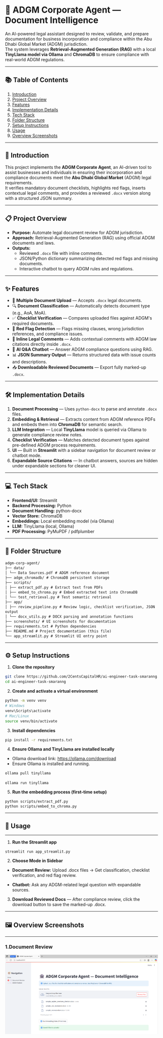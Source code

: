# 🏦 ADGM Corporate Agent — Document Intelligence

An AI-powered legal assistant designed to review, validate, and prepare documentation for business incorporation and compliance within the Abu Dhabi Global Market (ADGM) jurisdiction.  
The system leverages **Retrieval-Augmented Generation (RAG)** with a local **TinyLlama model via Ollama** and **ChromaDB** to ensure compliance with real-world ADGM regulations.

---

## 📚 Table of Contents
1. [Introduction](#-introduction)  
2. [Project Overview](#-project-overview)  
3. [Features](#-features)  
4. [Implementation Details](#-implementation-details)  
5. [Tech Stack](#-tech-stack)  
6. [Folder Structure](#-folder-structure)  
7. [Setup Instructions](#-setup-instructions)  
8. [Usage](#-usage)  
9. [Overview Screenshots](#-overview-screenshots)  

---

## 📌 Introduction
This project implements the **ADGM Corporate Agent**, an AI-driven tool to assist businesses and individuals in ensuring their incorporation and compliance documents meet the **Abu Dhabi Global Market** (ADGM) legal requirements.  
It verifies mandatory document checklists, highlights red flags, inserts contextual legal comments, and provides a reviewed `.docx` version along with a structured JSON summary.

---

## 📋 Project Overview
- **Purpose:** Automate legal document review for ADGM jurisdiction.
- **Approach:** Retrieval-Augmented Generation (RAG) using official ADGM documents and laws.
- **Outputs:**  
  - Reviewed `.docx` file with inline comments.
  - JSON/Python dictionary summarizing detected red flags and missing documents.
  - Interactive chatbot to query ADGM rules and regulations.

---

## ✨ Features
- 📂 **Multiple Document Upload** — Accepts `.docx` legal documents.
- 🔍 **Document Classification** — Automatically detects document type (e.g., AoA, MoA).
- ✅ **Checklist Verification** — Compares uploaded files against ADGM's required documents.
- 🚨 **Red Flag Detection** — Flags missing clauses, wrong jurisdiction references, and compliance issues.
- 💬 **Inline Legal Comments** — Adds contextual comments with ADGM law citations directly inside `.docx`.
- 🤖 **AI Q&A Chatbot** — Answer ADGM compliance questions using RAG.
- 📊 **JSON Summary Output** — Returns structured data with issue counts and descriptions.
- 📥 **Downloadable Reviewed Documents** — Export fully marked-up `.docx`.

---

## 🛠 Implementation Details
1. **Document Processing** — Uses `python-docx` to parse and annotate `.docx` files.  
2. **Embedding & Retrieval** — Extracts content from ADGM reference PDFs and embeds them into **ChromaDB** for semantic search.  
3. **LLM Integration** — Local **TinyLlama** model is queried via Ollama to generate compliance review notes.  
4. **Checklist Verification** — Matches detected document types against pre-defined ADGM process requirements.  
5. **UI** — Built in **Streamlit** with a sidebar navigation for document review or chatbot mode.  
6. **Expandable Source Citations** — In chatbot answers, sources are hidden under expandable sections for cleaner UI.

---

## 💻 Tech Stack
- **Frontend/UI:** Streamlit  
- **Backend Processing:** Python  
- **Document Handling:** python-docx  
- **Vector Store:** ChromaDB  
- **Embeddings:** Local embedding model (via Ollama)  
- **LLM:** TinyLlama (local, Ollama)  
- **PDF Processing:** PyMuPDF / pdfplumber  

---

## 📂 Folder Structure

```
adgm-corp-agent/
├── data/
│ └── Data Sources.pdf # ADGM reference document
├── adgm_chromadb/ # ChromaDB persistent storage
├── scripts/
│ ├── extract_pdf.py # Extract text from PDFs
│ ├── embed_to_chroma.py # Embed extracted text into ChromaDB
│ └── test_retrieval.py # Test semantic retrieval
├── app/
│ ├── review_pipeline.py # Review logic, checklist verification, JSON output
│ └── docx_utils.py # DOCX parsing and annotation functions
├── screenshots/ # UI screenshots for documentation
├── requirements.txt # Python dependencies
├── README.md # Project documentation (this file)
└── app_streamlit.py # Streamlit UI entry point
```

---

## ⚙️ Setup Instructions
1. **Clone the repository**
```bash
git clone https://github.com/2CentsCapitalHR/ai-engineer-task-smaranng.git
cd ai-engineer-task-smaranng
```
2. **Create and activate a virtual environment**
```bash
python -m venv venv
# Windows
venv\Scripts\activate
# Mac/Linux
source venv/bin/activate
```
3. **Install dependencies**
```bash
pip install -r requirements.txt
```
4. **Ensure Ollama and TinyLlama are installed locally**
- Ollama download link:  https://ollama.com/download
- Ensure Ollama is installed and running.
```
ollama pull tinyllama

ollama run tinyllama

```
5. **Run the embedding process (first-time setup)**
```
python scripts/extract_pdf.py
python scripts/embed_to_chroma.py
```

 ---

## 🚀 Usage
---

1. **Run the Streamlit app**
```
streamlit run app_streamlit.py
```
2. **Choose Mode in Sidebar**

- **Document Review:** Upload .docx files → Get classification, checklist verification, and red flag review.

- **Chatbot:** Ask any ADGM-related legal question with expandable sources.

3. **Download Reviewed Docs** — After compliance review, click the download button to save the marked-up .docx.

---

## 🖼 Overview Screenshots
---
### 1.Document Review
![Document Review Screenshot](adgm_corp_agent/screenshots/ADGM_doc.png)

























